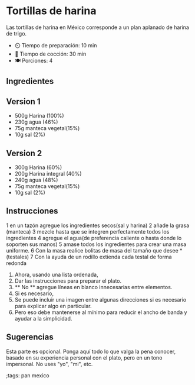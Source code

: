 # Tortillas de harina
Las tortillas de harina en  México corresponde a un plan aplanado de harina de trigo.

- ⏲️  Tiempo de preparación: 10 min
- 🍳 Tiempo de cocción: 30 min
- 🍽️ Porciones: 4

## Ingredientes 
## Version 1 
- 500g Harina (100%)
- 230g agua (46%)
- 75g manteca vegetal(15%)
- 10g sal (2%)

## Version 2 
- 300g Harina (60%)
- 200g Harina integral (40%)
- 240g agua (48%)
- 75g manteca vegetal(15%)
- 10g sal (2%)


## Instrucciones
1 en un tazón agregue los ingredientes secos(sal y harina)
2 añade la grasa (manteca)
3 mezcle hasta que se integren perfectamente todos los ingredientes
4 agregue el agua(de preferencia caliente o hasta donde lo soporten sus manos) 
5 amase todos los ingredientes para crear una masa uniforme.
6 Con la masa realice bolitas de masa del tamaño que desee * (testales)
7 Con la ayuda de un rodillo extienda cada testal de forma redonda 
1. Ahora, usando una lista ordenada,
2. Dar las instrucciones para preparar el plato.
3. ** No ** agregue líneas en blanco innecesarias entre elementos.
4. Si es necesario,
5. Se puede incluir una imagen entre algunas direcciones si es necesario para explicar algo en particular.
6. Pero eso debe mantenerse al mínimo para reducir el ancho de banda y ayudar a la simplicidad.

## Sugerencias

Esta parte es opcional. Ponga aquí todo lo que valga la pena conocer, basado en su experiencia personal con el plato, pero en un tono impersonal. No uses "yo", "mi", etc.

;tags: pan mexico  
